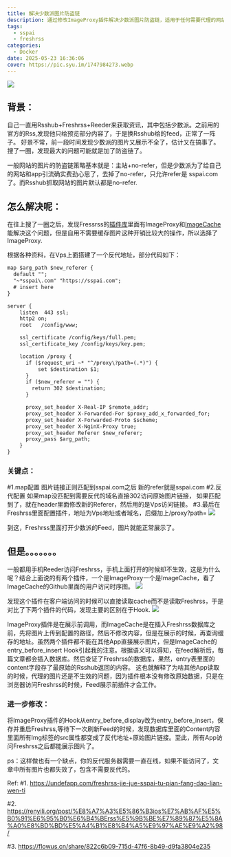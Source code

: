 ```yaml
---
title: 解决少数派图片防盗链
description: 通过修改ImageProxy插件解决少数派图片防盗链，适用于任何需要代理的网站
tags:
  - sspai
  - freshrss
categories:
  - Docker
date: 2025-05-23 16:36:06
cover: https://pic.syu.im/1747984273.webp
---
```

![](https://pic.syu.im/1747984273.webp)
## 背景：
自己一直用Rsshub+Freshrss+Reeder来获取资讯，其中包括少数派。之前用的官方的Rss,发现他只给预览部分内容了，于是换Rsshub给的feed，正常了一阵子。 好景不常，前一段时间发现少数派的图片又展示不全了，估计又在搞事了。搜了一圈，发现最大的问题可能就是加了防盗链了。

一般网站的图片的防盗链策略基本就是：主站+no-refer，但是少数派为了给自己的网站和app引流确实费劲心思了，去掉了no-refer，只允许refer是 sspai.com 了。而Rsshub抓取网站的图片默认都是no-refer.

## 怎么解决呢：
在往上搜了一圈之后，发现Fressrss的[插件库](https://github.com/FreshRSS/Extensions)里面有ImageProxy和[ImageCache](https://github.com/Victrid/freshrss-image-cache-plugin)能解决这个问题，但是自用不需要缓存图片这种开销比较大的操作，所以选择了ImageProxy.

根据各种资料，在Vps上面搭建了一个反代地址，部分代码如下：
```xml
map $arg_path $new_referer {
  default "";
  "~*sspai\.com" "https://sspai.com";
  # insert here
}

server {
    listen  443 ssl;
    http2 on;
    root   /config/www;

    ssl_certificate /config/keys/full.pem;
    ssl_certificate_key /config/keys/key.pem;

    location /proxy {
      if ($request_uri ~* "^/proxy\?path=(.*)") {
          set $destination $1;
      }
      if ($new_referer = "") {
        return 302 $destination;
      }

      proxy_set_header X-Real-IP $remote_addr;
      proxy_set_header X-Forwarded-For $proxy_add_x_forwarded_for;
      proxy_set_header X-Forwarded-Proto $scheme;
      proxy_set_header X-NginX-Proxy true;
      proxy_set_header Referer $new_referer;
      proxy_pass $arg_path;
    }
}
```

### 关键点：
#1.map配置 图片链接正则匹配到sspai.com之后 新的refer就是sspai.com
#2.反代配置 如果map没匹配到需要反代的域名直接302访问原始图片链接， 如果匹配到了，就在header里面修改新的Referer，然后用的是Vps访问链接。
#3.最后在Freshrss里面配置插件，地址为Vps地址或者域名，后缀加上/proxy?path=
![](https://pic.syu.im/1747970229.webp)

到这，Freshrss里面打开少数派的Feed，图片就能正常展示了。

## 但是。。。。。。。

一般都用手机Reeder访问Freshrss，手机上面打开的时候却不生效，这是为什么呢？结合上面说的有两个插件，一个是ImageProxy一个是ImageCache，看了ImageCache的Github里面的用户访问时序图。
![](https://pic.syu.im/1747970642.webp)

发现这个插件在客户端访问的时候可以直接读取cache而不是读取Freshrss，于是对比了下两个插件的代码，发现主要的区别在于Hook.
![](https://pic.syu.im/1747970832.webp)

ImageProxy插件是在展示前调用，而ImageCache是在插入Freshrss数据库之前，先将图片上传到配置的路径，然后不修改内容，但是在展示的时候，再查询缓存的地址。虽然两个插件都不能在其他App直接展示图片，但是ImageCache的entry_before_insert Hook引起我的注意。根据语义可以得知，在feed解析后，每篇文章都会插入数据库。然后查证了Freshrss的数据库，果然，entry表里面的content字段存了最原始的Rsshub返回的内容。
这也就解释了为啥其他App读取的时候，代理的图片还是不生效的问题，因为插件根本没有修改原始数据，只是在浏览器访问Freshrss的时候，Feed展示前插件才会工作。

### 进一步修改：
将ImageProxy插件的Hook从entry_before_display改为entry_before_insert，保存并重启Freshrss,等待下一次刷新Feed的时候，发现数据库里面的Content内容里面所有Img标签的src属性都变成了反代地址+原始图片链接。至此，所有App访问Freshrss之后都能展示图片了。

ps：这样做也有一个缺点，你的反代服务器需要一直在线，如果不能访问了，文章中所有图片也都失效了，包含不需要反代的。



Ref:
#1. https://undefapp.com/freshrss-jie-jue-sspai-tu-pian-fang-dao-lian-wen-ti

#2. https://renyili.org/post/%E8%A7%A3%E5%86%B3ios%E7%AB%AF%E5%B0%91%E6%95%B0%E6%B4%BErss%E5%9B%BE%E7%89%87%E5%8A%A0%E8%BD%BD%E5%A4%B1%E8%B4%A5%E9%97%AE%E9%A2%98/

#3. https://flowus.cn/share/822c6b09-715d-47f6-8b49-d9fa3804e235